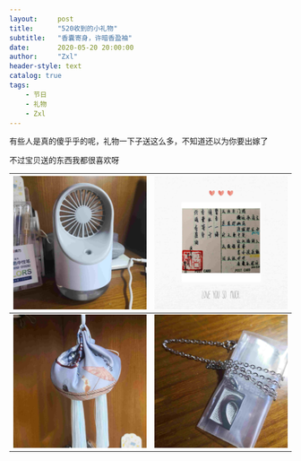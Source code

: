 ```yaml
---
layout:     post
title:      "520收到的小礼物"
subtitle:   "香囊寄身，许暗香盈袖"
date:       2020-05-20 20:00:00
author:     "Zxl"
header-style: text
catalog: true
tags:
    - 节日
    - 礼物
    - Zxl
---
```


有些人是真的傻乎乎的呢，礼物一下子送这么多，不知道还以为你要出嫁了

不过宝贝送的东西我都很喜欢呀


<p id = "build"></p>


| ![1](/img/in-post/2020-05-20-zx_present/1.jpg) | ![2](/img/in-post/2020-05-20-zx_present/2.jpg) |
| ---------------------------------------------- | ---------------------------------------------- |
| ![3](/img/in-post/2020-05-20-zx_present/3.jpg) | ![4](/img/in-post/2020-05-20-zx_present/4.jpg) |

